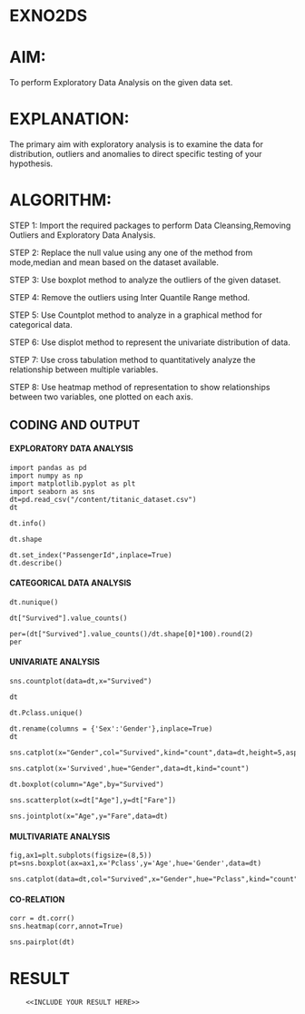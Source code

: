 # EXNO2DS
# AIM:
To perform Exploratory Data Analysis on the given data set.
      
# EXPLANATION:
  The primary aim with exploratory analysis is to examine the data for distribution, outliers and anomalies to direct specific testing of your hypothesis.
  
# ALGORITHM:
STEP 1: Import the required packages to perform Data Cleansing,Removing Outliers and Exploratory Data Analysis.

STEP 2: Replace the null value using any one of the method from mode,median and mean based on the dataset available.

STEP 3: Use boxplot method to analyze the outliers of the given dataset.

STEP 4: Remove the outliers using Inter Quantile Range method.

STEP 5: Use Countplot method to analyze in a graphical method for categorical data.

STEP 6: Use displot method to represent the univariate distribution of data.

STEP 7: Use cross tabulation method to quantitatively analyze the relationship between multiple variables.

STEP 8: Use heatmap method of representation to show relationships between two variables, one plotted on each axis.

## CODING AND OUTPUT
#### EXPLORATORY DATA ANALYSIS
```
import pandas as pd
import numpy as np
import matplotlib.pyplot as plt
import seaborn as sns
dt=pd.read_csv("/content/titanic_dataset.csv")
dt
```
```
dt.info()
```
```
dt.shape
```
```
dt.set_index("PassengerId",inplace=True)
dt.describe()
```
#### CATEGORICAL DATA ANALYSIS
```
dt.nunique()
```
```
dt["Survived"].value_counts()
```
```
per=(dt["Survived"].value_counts()/dt.shape[0]*100).round(2)
per
```
#### UNIVARIATE ANALYSIS
```
sns.countplot(data=dt,x="Survived")
```
```
dt
```
```
dt.Pclass.unique()
```
```
dt.rename(columns = {'Sex':'Gender'},inplace=True)
dt
```
```
sns.catplot(x="Gender",col="Survived",kind="count",data=dt,height=5,aspect=.7)
```
```
sns.catplot(x='Survived',hue="Gender",data=dt,kind="count")
```
```
dt.boxplot(column="Age",by="Survived")
```
```
sns.scatterplot(x=dt["Age"],y=dt["Fare"])
```
```
sns.jointplot(x="Age",y="Fare",data=dt)
```
#### MULTIVARIATE ANALYSIS
```
fig,ax1=plt.subplots(figsize=(8,5))
pt=sns.boxplot(ax=ax1,x='Pclass',y='Age',hue='Gender',data=dt)
```
```
sns.catplot(data=dt,col="Survived",x="Gender",hue="Pclass",kind="count")
```
#### CO-RELATION
```
corr = dt.corr()
sns.heatmap(corr,annot=True)
```
```
sns.pairplot(dt)
```

# RESULT
        <<INCLUDE YOUR RESULT HERE>>
